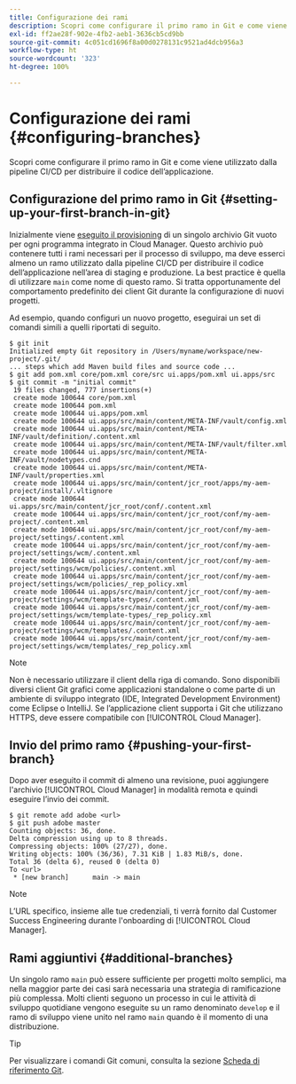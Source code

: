 ```yaml
---
title: Configurazione dei rami
description: Scopri come configurare il primo ramo in Git e come viene utilizzato dalla pipeline CI/CD per distribuire il codice dell’applicazione.
exl-id: ff2ae28f-902e-4fb2-aeb1-3636cb5cd9bb
source-git-commit: 4c051cd1696f8a00d0278131c9521ad4dcb956a3
workflow-type: ht
source-wordcount: '323'
ht-degree: 100%

---
```



# Configurazione dei rami {#configuring-branches}

Scopri come configurare il primo ramo in Git e come viene utilizzato dalla pipeline CI/CD per distribuire il codice dell’applicazione.

## Configurazione del primo ramo in Git {#setting-up-your-first-branch-in-git}

Inizialmente viene [eseguito il provisioning](/help/requirements/environment-provisioning.md) di un singolo archivio Git vuoto per ogni programma integrato in Cloud Manager. Questo archivio può contenere tutti i rami necessari per il processo di sviluppo, ma deve esserci almeno un ramo utilizzato dalla pipeline CI/CD per distribuire il codice dell’applicazione nell’area di staging e produzione. La best practice è quella di utilizzare `main` come nome di questo ramo. Si tratta opportunamente del comportamento predefinito dei client Git durante la configurazione di nuovi progetti.

Ad esempio, quando configuri un nuovo progetto, eseguirai un set di comandi simili a quelli riportati di seguito.

```shell
$ git init
Initialized empty Git repository in /Users/myname/workspace/new-project/.git/
... steps which add Maven build files and source code ...
$ git add pom.xml core/pom.xml core/src ui.apps/pom.xml ui.apps/src
$ git commit -m "initial commit"
 19 files changed, 777 insertions(+)
 create mode 100644 core/pom.xml
 create mode 100644 pom.xml
 create mode 100644 ui.apps/pom.xml
 create mode 100644 ui.apps/src/main/content/META-INF/vault/config.xml
 create mode 100644 ui.apps/src/main/content/META-INF/vault/definition/.content.xml
 create mode 100644 ui.apps/src/main/content/META-INF/vault/filter.xml
 create mode 100644 ui.apps/src/main/content/META-INF/vault/nodetypes.cnd
 create mode 100644 ui.apps/src/main/content/META-INF/vault/properties.xml
 create mode 100644 ui.apps/src/main/content/jcr_root/apps/my-aem-project/install/.vltignore
 create mode 100644 ui.apps/src/main/content/jcr_root/conf/.content.xml
 create mode 100644 ui.apps/src/main/content/jcr_root/conf/my-aem-project/.content.xml
 create mode 100644 ui.apps/src/main/content/jcr_root/conf/my-aem-project/settings/.content.xml
 create mode 100644 ui.apps/src/main/content/jcr_root/conf/my-aem-project/settings/wcm/.content.xml
 create mode 100644 ui.apps/src/main/content/jcr_root/conf/my-aem-project/settings/wcm/policies/.content.xml
 create mode 100644 ui.apps/src/main/content/jcr_root/conf/my-aem-project/settings/wcm/policies/_rep_policy.xml
 create mode 100644 ui.apps/src/main/content/jcr_root/conf/my-aem-project/settings/wcm/template-types/.content.xml
 create mode 100644 ui.apps/src/main/content/jcr_root/conf/my-aem-project/settings/wcm/template-types/_rep_policy.xml
 create mode 100644 ui.apps/src/main/content/jcr_root/conf/my-aem-project/settings/wcm/templates/.content.xml
 create mode 100644 ui.apps/src/main/content/jcr_root/conf/my-aem-project/settings/wcm/templates/_rep_policy.xml
```

>[!NOTE]
>
>Non è necessario utilizzare il client della riga di comando. Sono disponibili diversi client Git grafici come applicazioni standalone o come parte di un ambiente di sviluppo integrato (IDE, Integrated Development Environment) come Eclipse o IntelliJ. Se l’applicazione client supporta i Git che utilizzano HTTPS, deve essere compatibile con [!UICONTROL Cloud Manager].

## Invio del primo ramo {#pushing-your-first-branch}

Dopo aver eseguito il commit di almeno una revisione, puoi aggiungere l&#39;archivio [!UICONTROL Cloud Manager] in modalità remota e quindi eseguire l’invio dei commit.

```shell
$ git remote add adobe <url>
$ git push adobe master
Counting objects: 36, done.
Delta compression using up to 8 threads.
Compressing objects: 100% (27/27), done.
Writing objects: 100% (36/36), 7.31 KiB | 1.83 MiB/s, done.
Total 36 (delta 6), reused 0 (delta 0)
To <url>
 * [new branch]      main -> main
```

>[!NOTE]
>
>L’URL specifico, insieme alle tue credenziali, ti verrà fornito dal Customer Success Engineering durante l&#39;onboarding di [!UICONTROL Cloud Manager].

## Rami aggiuntivi {#additional-branches}

Un singolo ramo `main` può essere sufficiente per progetti molto semplici, ma nella maggior parte dei casi sarà necessaria una strategia di ramificazione più complessa. Molti clienti seguono un processo in cui le attività di sviluppo quotidiane vengono eseguite su un ramo denominato `develop` e il ramo di sviluppo viene unito nel ramo `main` quando è il momento di una distribuzione.

>[!TIP]
>
>Per visualizzare i comandi Git comuni, consulta la sezione [Scheda di riferimento Git](https://github.github.com/training-kit/downloads/github-git-cheat-sheet).
